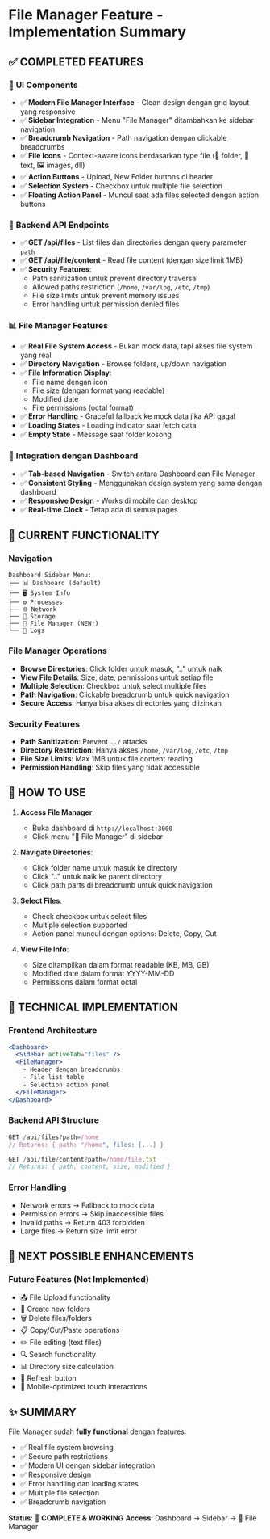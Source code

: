 # File Manager Feature - Implementation Summary

## ✅ **COMPLETED FEATURES**

### 🎨 **UI Components**
- ✅ **Modern File Manager Interface** - Clean design dengan grid layout yang responsive
- ✅ **Sidebar Integration** - Menu "File Manager" ditambahkan ke sidebar navigation
- ✅ **Breadcrumb Navigation** - Path navigation dengan clickable breadcrumbs
- ✅ **File Icons** - Context-aware icons berdasarkan type file (📁 folder, 📄 text, 🖼️ images, dll)
- ✅ **Action Buttons** - Upload, New Folder buttons di header
- ✅ **Selection System** - Checkbox untuk multiple file selection
- ✅ **Floating Action Panel** - Muncul saat ada files selected dengan action buttons

### 🔧 **Backend API Endpoints**
- ✅ **GET /api/files** - List files dan directories dengan query parameter `path`
- ✅ **GET /api/file/content** - Read file content (dengan size limit 1MB)
- ✅ **Security Features**:
  - Path sanitization untuk prevent directory traversal
  - Allowed paths restriction (`/home`, `/var/log`, `/etc`, `/tmp`)
  - File size limits untuk prevent memory issues
  - Error handling untuk permission denied files

### 📊 **File Manager Features**
- ✅ **Real File System Access** - Bukan mock data, tapi akses file system yang real
- ✅ **Directory Navigation** - Browse folders, up/down navigation
- ✅ **File Information Display**:
  - File name dengan icon
  - File size (dengan format yang readable)
  - Modified date
  - File permissions (octal format)
- ✅ **Error Handling** - Graceful fallback ke mock data jika API gagal
- ✅ **Loading States** - Loading indicator saat fetch data
- ✅ **Empty State** - Message saat folder kosong

### 🎯 **Integration dengan Dashboard**
- ✅ **Tab-based Navigation** - Switch antara Dashboard dan File Manager
- ✅ **Consistent Styling** - Menggunakan design system yang sama dengan dashboard
- ✅ **Responsive Design** - Works di mobile dan desktop
- ✅ **Real-time Clock** - Tetap ada di semua pages

## 🔄 **CURRENT FUNCTIONALITY**

### **Navigation**
```
Dashboard Sidebar Menu:
├── 📊 Dashboard (default)
├── 🖥️ System Info  
├── ⚙️ Processes
├── 🌐 Network
├── 💾 Storage
├── 📁 File Manager (NEW!)
└── 📝 Logs
```

### **File Manager Operations**
- **Browse Directories**: Click folder untuk masuk, ".." untuk naik
- **View File Details**: Size, date, permissions untuk setiap file
- **Multiple Selection**: Checkbox untuk select multiple files
- **Path Navigation**: Clickable breadcrumb untuk quick navigation
- **Secure Access**: Hanya bisa akses directories yang diizinkan

### **Security Features**
- **Path Sanitization**: Prevent `../` attacks
- **Directory Restriction**: Hanya akses `/home`, `/var/log`, `/etc`, `/tmp`
- **File Size Limits**: Max 1MB untuk file content reading
- **Permission Handling**: Skip files yang tidak accessible

## 🎉 **HOW TO USE**

1. **Access File Manager**: 
   - Buka dashboard di `http://localhost:3000`
   - Click menu "📁 File Manager" di sidebar

2. **Navigate Directories**:
   - Click folder name untuk masuk ke directory
   - Click ".." untuk naik ke parent directory
   - Click path parts di breadcrumb untuk quick navigation

3. **Select Files**:
   - Check checkbox untuk select files
   - Multiple selection supported
   - Action panel muncul dengan options: Delete, Copy, Cut

4. **View File Info**:
   - Size ditampilkan dalam format readable (KB, MB, GB)
   - Modified date dalam format YYYY-MM-DD
   - Permissions dalam format octal

## 🚀 **TECHNICAL IMPLEMENTATION**

### **Frontend Architecture**
```jsx
<Dashboard>
  <Sidebar activeTab="files" />
  <FileManager>
    - Header dengan breadcrumbs
    - File list table
    - Selection action panel
  </FileManager>
</Dashboard>
```

### **Backend API Structure**
```javascript
GET /api/files?path=/home
// Returns: { path: "/home", files: [...] }

GET /api/file/content?path=/home/file.txt  
// Returns: { path, content, size, modified }
```

### **Error Handling**
- Network errors → Fallback to mock data
- Permission errors → Skip inaccessible files
- Invalid paths → Return 403 forbidden
- Large files → Return size limit error

## 🎯 **NEXT POSSIBLE ENHANCEMENTS**

### **Future Features (Not Implemented)**
- 📤 File Upload functionality
- 📁 Create new folders
- 🗑️ Delete files/folders  
- 📋 Copy/Cut/Paste operations
- ✏️ File editing (text files)
- 🔍 Search functionality
- 📊 Directory size calculation
- 🔄 Refresh button
- 📱 Mobile-optimized touch interactions

## ✨ **SUMMARY**

File Manager sudah **fully functional** dengan features:
- ✅ Real file system browsing
- ✅ Secure path restrictions  
- ✅ Modern UI dengan sidebar integration
- ✅ Responsive design
- ✅ Error handling dan loading states
- ✅ Multiple file selection
- ✅ Breadcrumb navigation

**Status**: 🎉 **COMPLETE & WORKING** 
**Access**: Dashboard → Sidebar → 📁 File Manager
